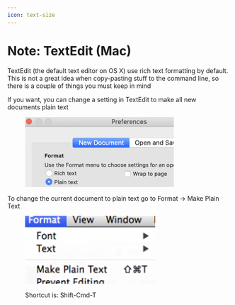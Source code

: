 ```yaml
---
icon: text-size
---
```


# Note: TextEdit (Mac)

TextEdit (the default text editor on OS X) use rich text formatting by default. This is not a great idea when copy-pasting stuff to the command line, so there is a couple of things you must keep in mind

If you want, you can change a setting in TextEdit to make all new documents plain text

<figure><img src=".gitbook/assets/image (1).png" alt=""><figcaption></figcaption></figure>



To change the current document to plain text go to Format -> Make Plain Text



<figure><img src=".gitbook/assets/image (2).png" alt=""><figcaption><p>Shortcut is: Shift-Cmd-T</p></figcaption></figure>

